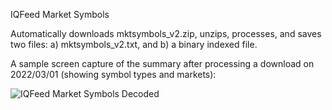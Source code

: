 IQFeed Market Symbols

Automatically downloads mktsymbols_v2.zip, unzips, processes, and saves two files:  a) mktsymbols_v2.txt, and b) a binary indexed file.

A sample screen capture of the summary after processing a download on 2022/03/01 (showing symbol types and markets):

![IQFeed Market Symbols Decoded](/notes/pictures/Screenshot_20190608_115545.png)
